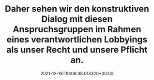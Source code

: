 ---
date: '2021-12-18T10:08:38.013320+00:00'
found_at: '2014-12-13'
found_url: http://www.bat.de/group/sites/BAT_7TYF37.nsf/vwPagesWebLive/DO82PDNQ?opendocument&SKN=1
title: Daher sehen wir den konstruktiven Dialog mit diesen Anspruchsgruppen im Rahmen
  eines verantwortlichen Lobbyings als unser Recht und unsere Pflicht an.
---